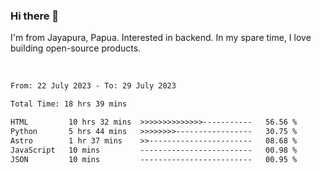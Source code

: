 ### Hi there 👋

I'm from Jayapura, Papua. Interested in backend. In my spare time, I love building open-source products.

<br>

 
 <!--START_SECTION:waka-->

```txt
From: 22 July 2023 - To: 29 July 2023

Total Time: 18 hrs 39 mins

HTML         10 hrs 32 mins  >>>>>>>>>>>>>>-----------   56.56 %
Python       5 hrs 44 mins   >>>>>>>>-----------------   30.75 %
Astro        1 hr 37 mins    >>-----------------------   08.68 %
JavaScript   10 mins         -------------------------   00.98 %
JSON         10 mins         -------------------------   00.95 %
```

<!--END_SECTION:waka-->
